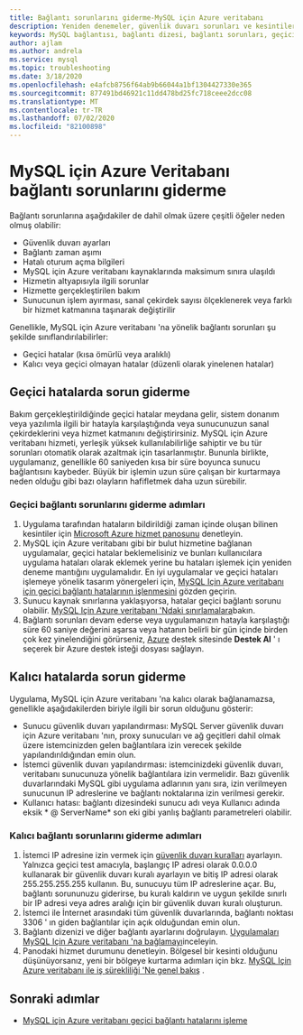```yaml
---
title: Bağlantı sorunlarını giderme-MySQL için Azure veritabanı
description: Yeniden denemeler, güvenlik duvarı sorunları ve kesintiler gerektiren geçici hatalar da dahil olmak üzere MySQL için Azure veritabanı 'nda bağlantı sorunlarını nasıl giderebileceğinizi öğrenin.
keywords: MySQL bağlantısı, bağlantı dizesi, bağlantı sorunları, geçici hata, bağlantı hatası
author: ajlam
ms.author: andrela
ms.service: mysql
ms.topic: troubleshooting
ms.date: 3/18/2020
ms.openlocfilehash: e4afcb8756f64ab9b66044a1bf1304427330e365
ms.sourcegitcommit: 877491bd46921c11dd478bd25fc718ceee2dcc08
ms.translationtype: MT
ms.contentlocale: tr-TR
ms.lasthandoff: 07/02/2020
ms.locfileid: "82100898"
---
```

# <a name="troubleshoot-connection-issues-to-azure-database-for-mysql"></a>MySQL için Azure Veritabanı bağlantı sorunlarını giderme

Bağlantı sorunlarına aşağıdakiler de dahil olmak üzere çeşitli öğeler neden olmuş olabilir:

* Güvenlik duvarı ayarları
* Bağlantı zaman aşımı
* Hatalı oturum açma bilgileri
* MySQL için Azure veritabanı kaynaklarında maksimum sınıra ulaşıldı
* Hizmetin altyapısıyla ilgili sorunlar
* Hizmette gerçekleştirilen bakım
* Sunucunun işlem ayırması, sanal çekirdek sayısı ölçeklenerek veya farklı bir hizmet katmanına taşınarak değiştirilir

Genellikle, MySQL için Azure veritabanı 'na yönelik bağlantı sorunları şu şekilde sınıflandırılabilirler:

* Geçici hatalar (kısa ömürlü veya aralıklı)
* Kalıcı veya geçici olmayan hatalar (düzenli olarak yinelenen hatalar)

## <a name="troubleshoot-transient-errors"></a>Geçici hatalarda sorun giderme

Bakım gerçekleştirildiğinde geçici hatalar meydana gelir, sistem donanım veya yazılımla ilgili bir hatayla karşılaştığında veya sunucunuzun sanal çekirdeklerini veya hizmet katmanını değiştirirsiniz. MySQL için Azure veritabanı hizmeti, yerleşik yüksek kullanılabilirliğe sahiptir ve bu tür sorunları otomatik olarak azaltmak için tasarlanmıştır. Bununla birlikte, uygulamanız, genellikle 60 saniyeden kısa bir süre boyunca sunucu bağlantısını kaybeder. Büyük bir işlemin uzun süre çalışan bir kurtarmaya neden olduğu gibi bazı olayların hafifletmek daha uzun sürebilir.

### <a name="steps-to-resolve-transient-connectivity-issues"></a>Geçici bağlantı sorunlarını giderme adımları

1. Uygulama tarafından hataların bildirildiği zaman içinde oluşan bilinen kesintiler için [Microsoft Azure hizmet panosunu](https://azure.microsoft.com/status) denetleyin.
2. MySQL için Azure veritabanı gibi bir bulut hizmetine bağlanan uygulamalar, geçici hatalar beklemelisiniz ve bunları kullanıcılara uygulama hataları olarak eklemek yerine bu hataları işlemek için yeniden deneme mantığını uygulamalıdır. En iyi uygulamalar ve geçici hataları işlemeye yönelik tasarım yönergeleri için, [MySQL Için Azure veritabanı için geçici bağlantı hatalarının işlenmesini](concepts-connectivity.md) gözden geçirin.
3. Sunucu kaynak sınırlarına yaklaşıyorsa, hatalar geçici bağlantı sorunu olabilir. [MySQL Için Azure veritabanı 'Ndaki sınırlamalara](concepts-limits.md)bakın.
4. Bağlantı sorunları devam ederse veya uygulamanızın hatayla karşılaştığı süre 60 saniye değerini aşarsa veya hatanın belirli bir gün içinde birden çok kez yinelendiğini görürseniz, [Azure](https://azure.microsoft.com/support/options) destek sitesinde **Destek Al** ' ı seçerek bir Azure destek isteği dosyası sağlayın.

## <a name="troubleshoot-persistent-errors"></a>Kalıcı hatalarda sorun giderme

Uygulama, MySQL için Azure veritabanı 'na kalıcı olarak bağlanamazsa, genellikle aşağıdakilerden biriyle ilgili bir sorun olduğunu gösterir:

* Sunucu güvenlik duvarı yapılandırması: MySQL Server güvenlik duvarı için Azure veritabanı 'nın, proxy sunucuları ve ağ geçitleri dahil olmak üzere istemcinizden gelen bağlantılara izin verecek şekilde yapılandırıldığından emin olun.
* İstemci güvenlik duvarı yapılandırması: istemcinizdeki güvenlik duvarı, veritabanı sunucunuza yönelik bağlantılara izin vermelidir. Bazı güvenlik duvarlarındaki MySQL gibi uygulama adlarının yanı sıra, izin verilmeyen sunucunun IP adreslerine ve bağlantı noktalarına izin verilmesi gerekir.
* Kullanıcı hatası: bağlantı dizesindeki sunucu adı veya Kullanıcı adında eksik * \@ ServerName* son eki gibi yanlış bağlantı parametreleri olabilir.

### <a name="steps-to-resolve-persistent-connectivity-issues"></a>Kalıcı bağlantı sorunlarını giderme adımları

1. İstemci IP adresine izin vermek için [güvenlik duvarı kuralları](howto-manage-firewall-using-portal.md) ayarlayın. Yalnızca geçici test amacıyla, başlangıç IP adresi olarak 0.0.0.0 kullanarak bir güvenlik duvarı kuralı ayarlayın ve bitiş IP adresi olarak 255.255.255.255 kullanın. Bu, sunucuyu tüm IP adreslerine açar. Bu, bağlantı sorununuzu giderirse, bu kuralı kaldırın ve uygun şekilde sınırlı bir IP adresi veya adres aralığı için bir güvenlik duvarı kuralı oluşturun.
2. İstemci ile İnternet arasındaki tüm güvenlik duvarlarında, bağlantı noktası 3306 ' ın giden bağlantılar için açık olduğundan emin olun.
3. Bağlantı dizenizi ve diğer bağlantı ayarlarını doğrulayın. [Uygulamaları MySQL Için Azure veritabanı 'na bağlamayı](howto-connection-string.md)inceleyin.
4. Panodaki hizmet durumunu denetleyin. Bölgesel bir kesinti olduğunu düşünüyorsanız, yeni bir bölgeye kurtarma adımları için bkz. [MySQL Için Azure veritabanı ile iş sürekliliği 'Ne genel bakış](concepts-business-continuity.md) .

## <a name="next-steps"></a>Sonraki adımlar

* [MySQL için Azure veritabanı geçici bağlantı hatalarını işleme](concepts-connectivity.md)
